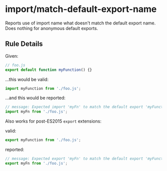 # import/match-default-export-name

Reports use of import name what doesn't match the default export name. Does nothing for anonymous default exports.

## Rule Details

Given:
```js
// foo.js
export default function myFunction() {}
```

...this would be valid:
```js
import myFunction from './foo.js';
```

...and this would be reported:
```js
// message: Expected import 'myFn' to match the default export 'myFunction'.
import myFn from './foo.js';
```

Also works for post-ES2015 `export` extensions:

valid:
```js
export myFunction from './foo.js';
```

reported:
```js
// message: Expected export 'myFn' to match the default export 'myFunction'.
export myFn from './foo.js';
```
